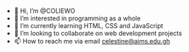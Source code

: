 - 👋 Hi, I’m @COLIEWO
- 👀 I’m interested in programming as a whole
- 🌱 I’m currently learning HTML, CSS and JavaScript
- 💞️ I’m looking to collaborate on web development projects
- 📫 How to reach me via email celestine@aims.edu.gh

<!---
COLIEWO/COLIEWO is a ✨ special ✨ repository because its `README.md` (this file) appears on your GitHub profile.
You can click the Preview link to take a look at your changes.
--->
